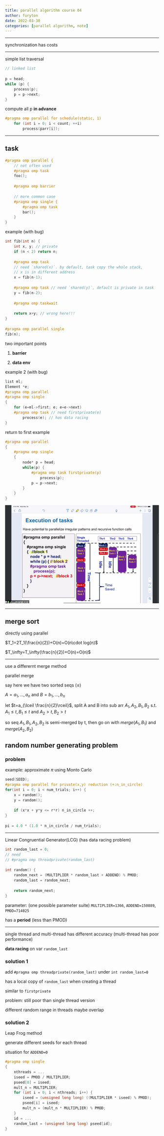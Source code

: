 ```yaml
---
title: parallel algorithm course 04
author: furyton
date: 2022-03-30
categories: [parallel algorithm, note]
---
```


---

synchronization has costs

---

simple list traversal

```c
// linked list

p = head;
while (p) {
    process(p);
    p = p->next;
}
```

compute all p **in advance**

```c
#pragma omp parallel for schedule(static, 1)
    for (int i = 0; i < count; ++i)
        process(parr[i]);
```

---

## task

```c
#pragma omp parallel {
    // not often used
    #pragma omp task
    foo();

    #pragma omp barrier

    // more common case
    #pragma omp single {
        #pragma omp task
        bar();
    }
}
```

example (with bug)

```c++
int fib(int n) {
    int x, y; // private
    if (n < 2) return n;

    #pragma omp task 
    // need `shared(x)`. by default, task copy the whole stack, 
    // x is in different address
    x = fib(n-1);

    #pragma omp task // need `shared(y)`, default is private in task
    y = fib(n-2);

    #pragma omp taskwait

    return x+y; // wrong here!!!
}

#pragma omp parallel single
fib(n);
```

two important points

1. **barrier**

2. **data env**

example 2 (with bug)

```c++
list ml;
Element *e;
#pragma omp parallel
#pragma omp single
{
    for (e=ml->first; e; e=e->next)
    #pragma omp task // need firstprivate(e)
        process(e); // has data racing
}
```

return to first example

```c++
#pragma omp parallel
{
    #pragma omp single
    {
        node* p = head;
        while(p) {
            #pragma omp task firstprivate(p)
                process(p);
            p = p->next;
        }
    }
}
```

![running schema](/images/PA-04_task01.png)

---

## merge sort

directly using parallel

$T_1=2T_1(\frac{n}{2})+O(n)=O(n\cdot log(n)$

$T_\infty=T_\infty(\frac{n}{2})+O(n)=O(n)$

---

use a differernt merge method

parallel merge

say here we have two sorted seqs ($\le$)

$A=a_1,\dots,a_n$ and $B=b_1,\dots,b_n$

let $t=a_{\lceil \frac{n}{2}\rceil}$, split A and B into sub arr $A_1,A_2,B_1,B_2$ s.t. $A_1\le t, B_1\le t$ and $A_2\gt t, B_2\gt t$

so seq $A_1,B_1,A_2,B_2$ is semi-merged by t, then go on with $merge(A_1,B_1)$ and $merge(A_2,B_2)$

## random number generating problem

### problem

example: approximate $\pi$ using Monto Carlo

```c++
seed(SEED);
#pragma omp parallel for private(x,y) reduction (+:n_in_circle)
for(int i = 0; i < num_trials; i++) {
    x = random();
    y = random();

    if (x*x + y*y <= r*r) n_in_circle ++;
}

pi = 4.0 * (1.0 * n_in_circle / num_trials);

```

---

Linear Congruential Generator(LCG) (has data racing problem)

```c++
int random_last = 0;
// need 
// #pragma omp threadprivate(random_last)

int random() {
    random_next = (MULTIPLIER * random_last + ADDEND) % PMOD;
    random_last = random_next;

    return random_next;
}
```

parameter: (one possible parameter suite) `MULTIPLIER=1366`, `ADDEND=150889`, `PMOD=714025`

has a **period** (less than PMOD)

---

single thread and multi-thread has different accuracy (multi-thread has poor performance)

**data racing** on var `random_last`

### solution 1

add `#pragma omp threadprivate(random_last)` under `int random_last=0`

has a local copy of `random_last` when creating a thread

similar to `firstprivate`

problem: still poor than single thread version

different random range in threads maybe overlap

### solution 2

Leap Frog method

generate different seeds for each thread

situation for `ADDEND=0`

```c++
#pragma omp single
{
    nthreads = ...
    iseed = PMOD / MULTIPLIER;
    pseed[0] = iseed;
    mult_n = MULTIPLIER;
    for (int i = 0; i < nthreads; i++) {
        iseed = (unsigned long long) ((MULTIPLIER * iseed) % PMOD);
        pseed[i] = iseed;
        mult_n = (mult_n * MULTIPLIER) % PMOD;
    }
    id = ...
    random_last = (unsigned long long) pseed[id];
}
```

